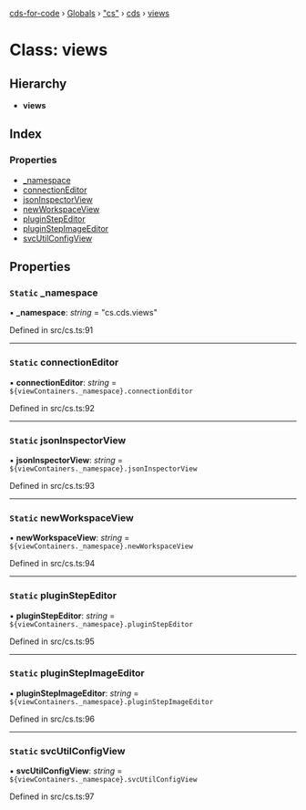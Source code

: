 [cds-for-code](../README.md) › [Globals](../globals.md) › ["cs"](../modules/_cs_.md) › [cds](../modules/_cs_.cds.md) › [views](_cs_.cds.views.md)

# Class: views

## Hierarchy

* **views**

## Index

### Properties

* [_namespace](_cs_.cds.views.md#static-_namespace)
* [connectionEditor](_cs_.cds.views.md#static-connectioneditor)
* [jsonInspectorView](_cs_.cds.views.md#static-jsoninspectorview)
* [newWorkspaceView](_cs_.cds.views.md#static-newworkspaceview)
* [pluginStepEditor](_cs_.cds.views.md#static-pluginstepeditor)
* [pluginStepImageEditor](_cs_.cds.views.md#static-pluginstepimageeditor)
* [svcUtilConfigView](_cs_.cds.views.md#static-svcutilconfigview)

## Properties

### `Static` _namespace

▪ **_namespace**: *string* = "cs.cds.views"

Defined in src/cs.ts:91

___

### `Static` connectionEditor

▪ **connectionEditor**: *string* = `${viewContainers._namespace}.connectionEditor`

Defined in src/cs.ts:92

___

### `Static` jsonInspectorView

▪ **jsonInspectorView**: *string* = `${viewContainers._namespace}.jsonInspectorView`

Defined in src/cs.ts:93

___

### `Static` newWorkspaceView

▪ **newWorkspaceView**: *string* = `${viewContainers._namespace}.newWorkspaceView`

Defined in src/cs.ts:94

___

### `Static` pluginStepEditor

▪ **pluginStepEditor**: *string* = `${viewContainers._namespace}.pluginStepEditor`

Defined in src/cs.ts:95

___

### `Static` pluginStepImageEditor

▪ **pluginStepImageEditor**: *string* = `${viewContainers._namespace}.pluginStepImageEditor`

Defined in src/cs.ts:96

___

### `Static` svcUtilConfigView

▪ **svcUtilConfigView**: *string* = `${viewContainers._namespace}.svcUtilConfigView`

Defined in src/cs.ts:97
